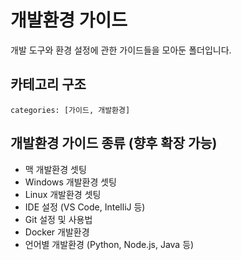 # 개발환경 가이드

개발 도구와 환경 설정에 관한 가이드들을 모아둔 폴더입니다.

## 카테고리 구조
```
categories: [가이드, 개발환경]
```

## 개발환경 가이드 종류 (향후 확장 가능)
- 맥 개발환경 셋팅
- Windows 개발환경 셋팅
- Linux 개발환경 셋팅
- IDE 설정 (VS Code, IntelliJ 등)
- Git 설정 및 사용법
- Docker 개발환경
- 언어별 개발환경 (Python, Node.js, Java 등)